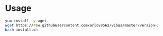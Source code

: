 # Usage

```bash
yum install -y wget
wget https://raw.githubusercontent.com/orlov0562/vibus/master/version-3/install.sh
bash install.sh
```
